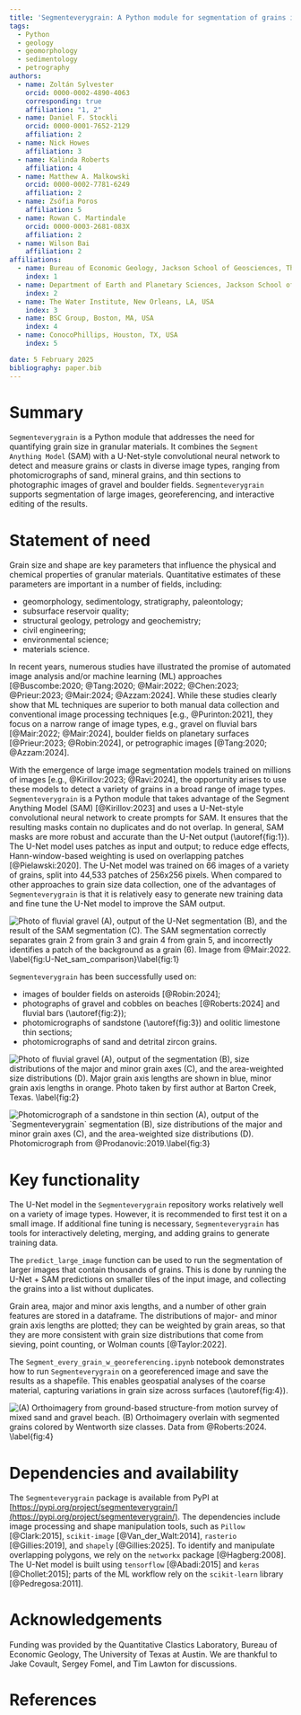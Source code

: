 ```yaml
---
title: 'Segmenteverygrain: A Python module for segmentation of grains in images'
tags:
  - Python
  - geology
  - geomorphology
  - sedimentology
  - petrography
authors:
  - name: Zoltán Sylvester
    orcid: 0000-0002-4890-4063
    corresponding: true 
    affiliation: "1, 2"
  - name: Daniel F. Stockli
    orcid: 0000-0001-7652-2129
    affiliation: 2
  - name: Nick Howes
    affiliation: 3
  - name: Kalinda Roberts
    affiliation: 4
  - name: Matthew A. Malkowski
    orcid: 0000-0002-7781-6249
    affiliation: 2
  - name: Zsófia Poros
    affiliation: 5
  - name: Rowan C. Martindale
    orcid: 0000-0003-2681-083X
    affiliation: 2
  - name: Wilson Bai
    affiliation: 2
affiliations:
  - name: Bureau of Economic Geology, Jackson School of Geosciences, The University of Texas at Austin, Austin, TX, USA
    index: 1
  - name: Department of Earth and Planetary Sciences, Jackson School of Geosciences, The University of Texas at Austin, Austin, TX, USA 
    index: 2
  - name: The Water Institute, New Orleans, LA, USA
    index: 3
  - name: BSC Group, Boston, MA, USA
    index: 4
  - name: ConocoPhillips, Houston, TX, USA
    index: 5

date: 5 February 2025
bibliography: paper.bib
---
```


# Summary

`Segmenteverygrain` is a Python module that addresses the need for quantifying grain size in granular materials. It combines the `Segment Anything Model` (SAM) with a U-Net-style convolutional neural network to detect and measure grains or clasts in diverse image types, ranging from photomicrographs of sand, mineral grains, and thin sections to photographic images of gravel and boulder fields. `Segmenteverygrain` supports segmentation of large images, georeferencing, and interactive editing of the results.

# Statement of need

Grain size and shape are key parameters that influence the physical and chemical properties of granular materials. Quantitative estimates of these parameters are important in a number of fields, including:

* geomorphology, sedimentology, stratigraphy, paleontology;
* subsurface reservoir quality;
* structural geology, petrology and geochemistry;
* civil engineering;
* environmental science;
* materials science.

In recent years, numerous studies have illustrated the promise of automated image analysis and/or machine learning (ML) approaches [@Buscombe:2020; @Tang:2020; @Mair:2022; @Chen:2023; @Prieur:2023; @Mair:2024; @Azzam:2024]. While these studies clearly show that ML techniques are superior to both  manual data collection and conventional image processing techniques [e.g., @Purinton:2021], they focus on a narrow range of image types, e.g., gravel on fluvial bars [@Mair:2022; @Mair:2024], boulder fields on planetary surfaces [@Prieur:2023; @Robin:2024], or petrographic images [@Tang:2020; @Azzam:2024].

With the emergence of large image segmentation models trained on millions of images [e.g., @Kirillov:2023; @Ravi:2024], the opportunity arises to use these models to detect a variety of grains in a broad range of image types. `Segmenteverygrain` is a Python module that takes advantage of the Segment Anything Model (SAM) [@Kirillov:2023] and uses a U-Net-style convolutional neural network to create prompts for SAM. It ensures that the resulting masks contain no duplicates and do not overlap. In general, SAM masks are more robust and accurate than the U-Net output (\autoref{fig:1}). The U-Net model uses patches as input and output; to reduce edge effects, Hann-window-based weighting is used on overlapping patches [@Pielawski:2020]. The U-Net model was trained on 66 images of a variety of grains, split into 44,533 patches of 256x256 pixels. When compared to other approaches to grain size data collection, one of the advantages of `Segmenteverygrain` is that it is relatively easy to generate new training data and fine tune the U-Net model to improve the SAM output.

![Photo of fluvial gravel (A), output of the U-Net segmentation (B), and the result of the SAM segmentation (C). The SAM segmentation correctly separates grain 2 from grain 3 and grain 4 from grain 5, and incorrectly identifies a patch of the background as a grain (6). Image from @Mair:2022. \label{fig:U-Net_sam_comparison}\label{fig:1}](joss_paper_fig_1.jpg)

`Segmenteverygrain` has been successfully used on:

* images of boulder fields on asteroids [@Robin:2024];
* photographs of gravel and cobbles on beaches [@Roberts:2024] and fluvial bars (\autoref{fig:2});
* photomicrographs of sandstone (\autoref{fig:3}) and oolitic limestone thin sections;
* photomicrographs of sand and detrital zircon grains.

![Photo of fluvial gravel (A), output of the segmentation (B), size distributions of the major and minor grain axes (C), and the area-weighted size distributions (D). Major grain axis lengths are shown in blue, minor grain axis lengths in orange. Photo taken by first author at Barton Creek, Texas. \label{fig:2}](joss_paper_fig_2.jpg)
 
![Photomicrograph of a sandstone in thin section (A), output of the \`Segmenteverygrain\` segmentation (B), size distributions of the major and minor grain axes (C), and the area-weighted size distributions (D). Photomicrograph from @Prodanovic:2019.\label{fig:3}](joss_paper_fig_3.jpg)

# Key functionality

The U-Net model in the `Segmenteverygrain` repository works relatively well on a variety of image types. However, it is recommended to first test it on a small image. If additional fine tuning is necessary, `Segmenteverygrain` has tools for interactively deleting, merging, and adding grains to generate training data.

The `predict_large_image` function can be used to run the segmentation of larger images that contain thousands of grains. This is done by running the U-Net + SAM predictions on smaller tiles of the input image, and collecting the grains into a list without duplicates.

Grain area, major and minor axis lengths, and a number of other grain features are stored in a dataframe. The distributions of major- and minor grain axis lengths are plotted; they can be weighted by grain areas, so that they are more consistent with grain size distributions that come from sieving, point counting, or Wolman counts [@Taylor:2022].

The `Segment_every_grain_w_georeferencing.ipynb` notebook demonstrates how to run `Segmenteverygrain` on a georeferenced image and save the results as a shapefile. This enables geospatial analyses of the coarse material, capturing variations in grain size across surfaces (\autoref{fig:4}).
 
![(A) Orthoimagery from ground-based structure-from motion survey of mixed sand and gravel beach. (B) Orthoimagery overlain with segmented grains colored by Wentworth size classes. Data from @Roberts:2024. \label{fig:4}](joss_paper_fig_4.jpg)

# Dependencies and availability

The `Segmenteverygrain` package is available from PyPI at [https://pypi.org/project/segmenteverygrain/](https://pypi.org/project/segmenteverygrain/). The dependencies include image processing and shape manipulation tools, such as `Pillow` [@Clark:2015], `scikit-image` [@Van_der_Walt:2014], `rasterio` [@Gillies:2019], and `shapely` [@Gillies:2025]. To identify and manipulate overlapping polygons, we rely on the `networkx` package [@Hagberg:2008]. The U-Net model is built using `tensorflow` [@Abadi:2015] and `keras` [@Chollet:2015]; parts of the ML workflow rely on the `scikit-learn` library [@Pedregosa:2011].

# Acknowledgements

Funding was provided by the Quantitative Clastics Laboratory, Bureau of Economic Geology, The University of Texas at Austin. We are thankful to Jake Covault, Sergey Fomel, and Tim Lawton for discussions.

# References